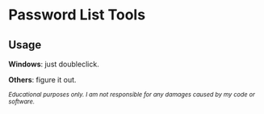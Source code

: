 # Password List Tools
## Usage
**Windows**: just doubleclick.


**Others**: figure it out.





<sub>_Educational purposes only. I am not responsible for any damages caused by my code or software._</sub>

